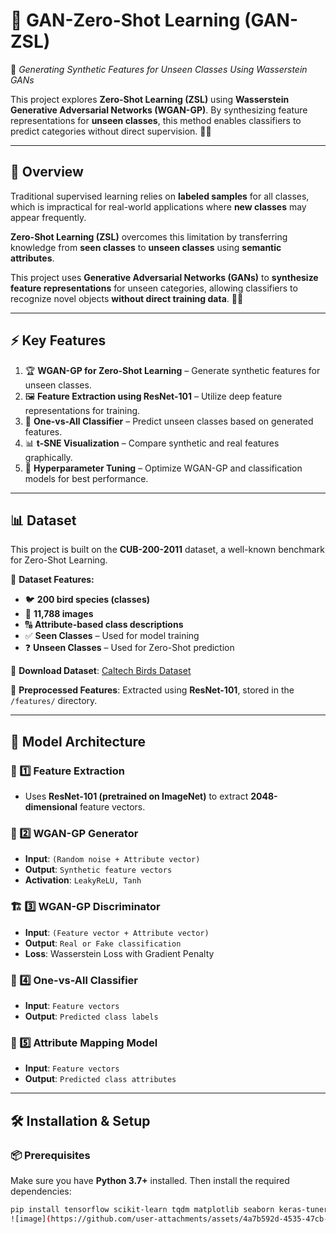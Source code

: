 # 🎨 GAN-Zero-Shot Learning (GAN-ZSL)  
🚀 *Generating Synthetic Features for Unseen Classes Using Wasserstein GANs*

This project explores **Zero-Shot Learning (ZSL)** using **Wasserstein Generative Adversarial Networks (WGAN-GP)**. By synthesizing feature representations for **unseen classes**, this method enables classifiers to predict categories without direct supervision. 🧠✨

---

## 📝 Overview

Traditional supervised learning relies on **labeled samples** for all classes, which is impractical for real-world applications where **new classes** may appear frequently.  

**Zero-Shot Learning (ZSL)** overcomes this limitation by transferring knowledge from **seen classes** to **unseen classes** using **semantic attributes**.  

This project uses **Generative Adversarial Networks (GANs)** to **synthesize feature representations** for unseen categories, allowing classifiers to recognize novel objects **without direct training data**. 🦅🔥

---

## ⚡ Key Features
1. 🏆 **WGAN-GP for Zero-Shot Learning** – Generate synthetic features for unseen classes.  
2. 🖼 **Feature Extraction using ResNet-101** – Utilize deep feature representations for training.  
3. 🎯 **One-vs-All Classifier** – Predict unseen classes based on generated features.  
4. 📊 **t-SNE Visualization** – Compare synthetic and real features graphically.  
5. 🤖 **Hyperparameter Tuning** – Optimize WGAN-GP and classification models for best performance.  

---

## 📊 Dataset

This project is built on the **CUB-200-2011** dataset, a well-known benchmark for Zero-Shot Learning.

🔹 **Dataset Features:**
- 🐦 **200 bird species (classes)**
- 📸 **11,788 images**
- 🔠 **Attribute-based class descriptions**
- ✅ **Seen Classes** – Used for model training  
- ❓ **Unseen Classes** – Used for Zero-Shot prediction  

📌 **Download Dataset**: [Caltech Birds Dataset](http://www.vision.caltech.edu/visipedia/CUB-200-2011.html)  

💾 **Preprocessed Features**: Extracted using **ResNet-101**, stored in the `/features/` directory.

---

## 🤖 Model Architecture

### 🎨 1️⃣ Feature Extraction
- Uses **ResNet-101 (pretrained on ImageNet)** to extract **2048-dimensional** feature vectors.

### 🎲 2️⃣ WGAN-GP Generator
- **Input**: `(Random noise + Attribute vector)`
- **Output**: `Synthetic feature vectors`
- **Activation**: `LeakyReLU, Tanh`

### 🏗 3️⃣ WGAN-GP Discriminator
- **Input**: `(Feature vector + Attribute vector)`
- **Output**: `Real or Fake classification`
- **Loss**: Wasserstein Loss with Gradient Penalty

### 🎯 4️⃣ One-vs-All Classifier
- **Input**: `Feature vectors`
- **Output**: `Predicted class labels`

### 🔑 5️⃣ Attribute Mapping Model
- **Input**: `Feature vectors`
- **Output**: `Predicted class attributes`

---

## 🛠 Installation & Setup

### 📦 Prerequisites
Make sure you have **Python 3.7+** installed. Then install the required dependencies:

```bash
pip install tensorflow scikit-learn tqdm matplotlib seaborn keras-tuner
![image](https://github.com/user-attachments/assets/4a7b592d-4535-47cb-964f-8d164d8791f7)

